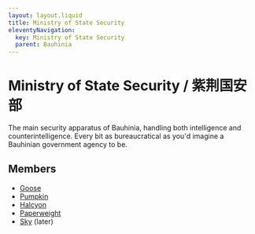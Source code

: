 ```yaml
---
layout: layout.liquid
title: Ministry of State Security
eleventyNavigation:
  key: Ministry of State Security
  parent: Bauhinia
---
```


# Ministry of State Security / 紫荆国安部

The main security apparatus of Bauhinia, handling both intelligence and counterintelligence. Every bit as bureaucratical as you'd imagine a Bauhinian government agency to be.

## Members

- [Goose](/characters/goose/)
- [Pumpkin](/characters/pumpkin/)
- [Halcyon](/characters/halcyon/)
- [Paperweight](/characters/paperweight/)
- [Sky](/characters/sky/) (later)
